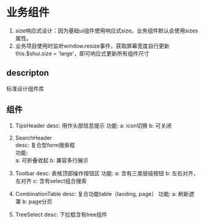 # 业务组件

1. size响应式设计：因为基础ui组件使用响应式size。业务组件默认会使用sizes属性。
2. 业务项目使用时监听window.resize事件，获取屏幕宽度自行更新this.$shui.size = 'large'，即可响应式更新所有组件尺寸

## descripton
标准设计组件库

## 组件
1. TipsHeader
  desc: 用作头部信息提示
  功能: 
      a: icon切换
      b: 可关闭
2. SearchHeader  
  desc: 复合型form搜索框  
  功能:  
      a: 可折叠收起
      b: 兼容多行展示

3. Toolbar
   desc: 表格顶部操作按钮区
   功能: 
      a: 含有三类层级按钮
      b: 左右对齐，左对齐
      c: 含有select组合搜索
4. CombinationTable
  desc: 复合功能table（laoding, page）
  功能: 
      a: 刷新遮罩
      b: page分页
5. TreeSelect
   desc: 下拉框含有tree组件